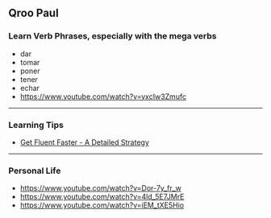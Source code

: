 
## Qroo Paul

### Learn Verb Phrases, especially with the mega verbs

- dar
- tomar
- poner
- tener
- echar
- https://www.youtube.com/watch?v=yxcIw3Zmufc

---

### Learning Tips

- [Get Fluent Faster - A Detailed Strategy](https://www.youtube.com/watch?v=sBNSYwGjrvI)

---

### Personal Life

- https://www.youtube.com/watch?v=Dor-7y_fr_w
- https://www.youtube.com/watch?v=4ld_5E7JMrE
- https://www.youtube.com/watch?v=iEM_tXE5Hio
